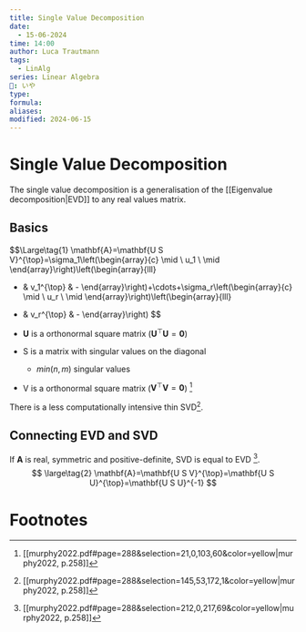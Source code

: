 ```yaml
---
title: Single Value Decomposition
date:
  - 15-06-2024
time: 14:00
author: Luca Trautmann
tags:
  - LinAlg
series: Linear Algebra
🍙: いや
type: 
formula: 
aliases: 
modified: 2024-06-15
---
```

# Single Value Decomposition
The single value decomposition is a generalisation of the [[Eigenvalue decomposition|EVD]] to any real values matrix.


## Basics

$$\Large\tag{1}
\mathbf{A}=\mathbf{U S V}^{\top}=\sigma_1\left(\begin{array}{c}
\mid \\
u_1 \\
\mid
\end{array}\right)\left(\begin{array}{lll}
- & v_1^{\top} & -
\end{array}\right)+\cdots+\sigma_r\left(\begin{array}{c}
\mid \\
u_r \\
\mid
\end{array}\right)\left(\begin{array}{lll}
- & v_r^{\top} & -
\end{array}\right)
$$

- $\mathbf{U}$ is a orthonormal square matrix ($\mathbf{U}^{\top}\mathbf{U}=\mathbf{0}$)
- S is a matrix with singular values on the diagonal
	- $min(n,m)$ singular values
- V is a orthonormal square matrix  ($\mathbf{V}^{\top}\mathbf{V}=\mathbf{0}$)  [^2]

There is a less computationally intensive thin SVD[^3]. 

## Connecting EVD and SVD
If $\mathbf{A}$ is real, symmetric and positive-definite, SVD is equal to EVD [^1]. 
$$ \large\tag{2}
\mathbf{A}=\mathbf{U S V}^{\top}=\mathbf{U S U}^{\top}=\mathbf{U S U}^{-1}
$$

# Footnotes

[^1]: [[murphy2022.pdf#page=288&selection=212,0,217,69&color=yellow|murphy2022, p.258]] 
[^2]: [[murphy2022.pdf#page=288&selection=21,0,103,60&color=yellow|murphy2022, p.258]] 
[^3]: [[murphy2022.pdf#page=288&selection=145,53,172,1&color=yellow|murphy2022, p.258]] 
